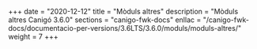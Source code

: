 +++
date        = "2020-12-12"
title       = "Mòduls altres"
description = "Mòduls altres Canigó 3.6.0"
sections    = "canigo-fwk-docs"
enllac		= "/canigo-fwk-docs/documentacio-per-versions/3.6LTS/3.6.0/moduls/moduls-altres/"
weight		= 7
+++
